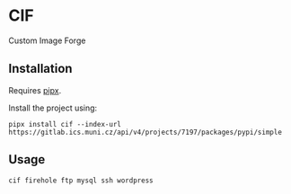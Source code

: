 # CIF

Custom Image Forge

## Installation
Requires [pipx](https://pipx.pypa.io/latest/installation/).

Install the project using:
```shell
pipx install cif --index-url https://gitlab.ics.muni.cz/api/v4/projects/7197/packages/pypi/simple
```

## Usage
```shell
cif firehole ftp mysql ssh wordpress
```
